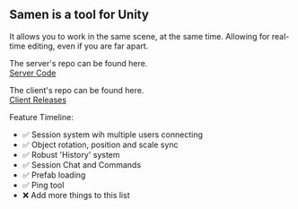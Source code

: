 ## Samen is a tool for Unity
It allows you to work in the same scene, at the same time. Allowing for real-time editing, even if you are far apart. 
  
The server's repo can be found here.   
[Server Code](https://github.com/Samen-Unity/samen-host)

The client's repo can be found here.   
[Client Releases](https://github.com/Samen-Unity/samen-sample/releases)

Feature Timeline:
- ✅ Session system wih multiple users connecting
- ✅ Object rotation, position and scale sync
- ✅ Robust 'History' system
- ✅ Session Chat and Commands
- ✅ Prefab loading
- ✅ Ping tool
- ❌ Add more things to this list

